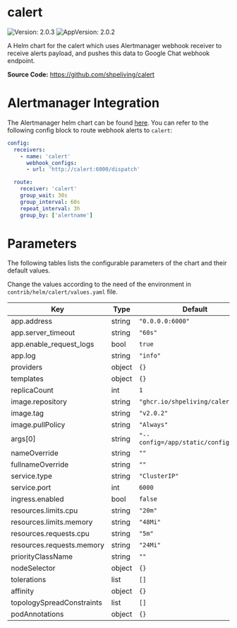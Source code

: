 # calert

![Version: 2.0.3](https://img.shields.io/badge/Version-2.0.3-informational?style=flat-square) ![AppVersion: 2.0.2](https://img.shields.io/badge/AppVersion-2.0.2-informational?style=flat-square)

A Helm chart for the calert which uses Alertmanager webhook receiver to receive alerts payload, and pushes this data to Google Chat webhook endpoint.

**Source Code:** <https://github.com/shpeliving/calert>

# Alertmanager Integration

The Alertmanager helm chart can be found [here](https://github.com/prometheus-community/helm-charts/tree/main/charts/alertmanager). You can refer to the following config block to route webhook alerts to `calert`:

```yml
config:
  receivers:
    - name: 'calert'
      webhook_configs:
      - url: 'http://calert:6000/dispatch'

  route:
    receiver: 'calert'
    group_wait: 30s
    group_interval: 60s
    repeat_interval: 3h
    group_by: ['alertname']
```

# Parameters

The following tables lists the configurable parameters of the chart and their default values.

Change the values according to the need of the environment in ``contrib/helm/calert/values.yaml`` file.

| Key | Type | Default | Description |
|-----|------|---------|-------------|
| app.address | string | `"0.0.0.0:6000"` |  |
| app.server_timeout | string | `"60s"` |  |
| app.enable_request_logs | bool | `true` |  |
| app.log | string | `"info"` |  |
| providers | object | `{}` |  |
| templates | object | `{}` |  |
| replicaCount | int | `1` |  |
| image.repository | string | `"ghcr.io/shpeliving/calert"` |  |
| image.tag | string | `"v2.0.2"` |  |
| image.pullPolicy | string | `"Always"` |  |
| args[0] | string | `"--config=/app/static/config.toml"` |  |
| nameOverride | string | `""` |  |
| fullnameOverride | string | `""` |  |
| service.type | string | `"ClusterIP"` |  |
| service.port | int | `6000` |  |
| ingress.enabled | bool | `false` |  |
| resources.limits.cpu | string | `"20m"` |  |
| resources.limits.memory | string | `"48Mi"` |  |
| resources.requests.cpu | string | `"5m"` |  |
| resources.requests.memory | string | `"24Mi"` |  |
| priorityClassName | string | `""` |  |
| nodeSelector | object | `{}` |  |
| tolerations | list | `[]` |  |
| affinity | object | `{}` |  |
| topologySpreadConstraints | list | `[]` |  |
| podAnnotations | object | `{}` |  |
